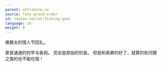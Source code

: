 ```yaml
---
parent: attribute.ce
source: fate-grand-order
id: toutas-secret-fishing-gear
language: zh
weight: 0
---
```


俵藤太的情人节回礼。

普普通通的钓竿与鱼钩。
完全是原始的钓鱼。
但是和表卿约好了，就算钓到河豚之类的也不能吃哦！
